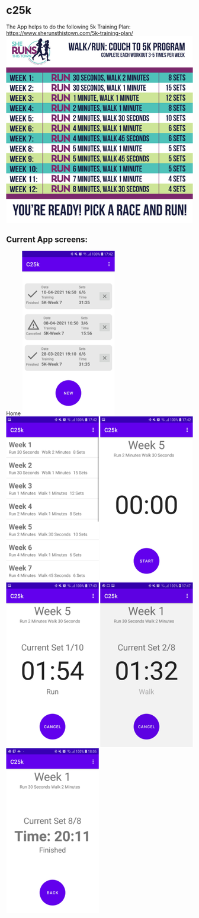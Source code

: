 # c25k

The App helps to do the following 5k Training Plan:
https://www.sherunsthistown.com/5k-training-plan/
![](.README_images/5kprogram.png)

## Current App screens:

Home
<img src=".README_images/home.jpg" width="250">
<img src=".README_images/week-selection.jpg" width="250">
<img src=".README_images/start-workout.jpg" width="250">
<img src=".README_images/workout-progress.jpg" width="250">
<img src=".README_images/workout-walk.jpg" width="250">
<img src=".README_images/finished.jpg" width="250">
